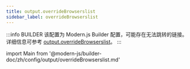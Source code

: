 ```yaml
---
title: output.overrideBrowserslist
sidebar_label: overrideBrowserslist
---
```


:::info BUILDER
该配置为 Modern.js Builder 配置，可能存在无法跳转的链接。详细信息可参考 [output.overrideBrowserslist](https://modernjs.dev/builder/zh/api/config-output.html#output-overridebrowserslist)。
:::

import Main from '@modern-js/builder-doc/zh/config/output/overrideBrowserslist.md'

<Main />

